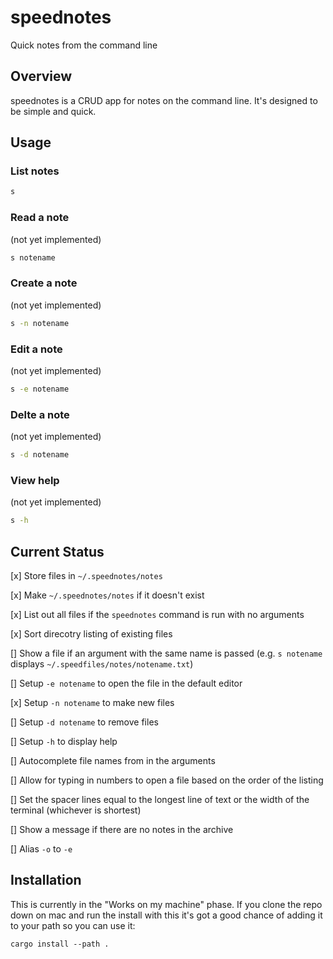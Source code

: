 # speednotes

Quick notes from the command line

## Overview

speednotes is a CRUD app for notes on the 
command line. It's designed to be simple and
quick. 

## Usage

### List notes

```bash
s
```

### Read a note 

(not yet implemented)

```bash
s notename 
```

### Create a note 

(not yet implemented)

```bash
s -n notename 
```

### Edit a note 

(not yet implemented)

```bash
s -e notename 
```

### Delte a note 

(not yet implemented)

```bash
s -d notename 
```

### View help 

(not yet implemented)

```bash
s -h
```

## Current Status


[x] Store files in `~/.speednotes/notes`

[x] Make `~/.speednotes/notes` if it doesn't exist

[x] List out all files if the `speednotes` command is
run with no arguments

[x] Sort direcotry listing of existing files

[] Show a file if an argument with the same name
is passed (e.g. `s notename` displays 
`~/.speedfiles/notes/notename.txt`)

[] Setup `-e notename` to open the file in 
the default editor

[x] Setup `-n notename` to make new files

[] Setup `-d notename` to remove files

[] Setup `-h` to display help

[] Autocomplete file names from in the arguments 

[] Allow for typing in numbers to open a file
based on the order of the listing

[] Set the spacer lines equal to the longest
line of text or the width of the terminal 
(whichever is shortest)

[] Show a message if there are no notes in
the archive

[] Alias `-o` to `-e`

## Installation

This is currently in the "Works on my machine" 
phase. If you clone the repo down on mac and run 
the install with this it's got a good chance of 
adding it to your path so you can use it:


```
cargo install --path .
```



